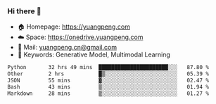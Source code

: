 ### Hi there 👋

- 🏠 Homepage: https://yuangpeng.com
- ☁️ Space: https://onedrive.yuangpeng.com
- 📧 Mail: yuangpeng.cn@gmail.com
- 🌅 Keywords: Generative Model, Multimodal Learning

<!--
**yuangpeng/yuangpeng** is a ✨ _special_ ✨ repository because its `README.md` (this file) appears on your GitHub profile.

Here are some ideas to get you started:

- 🔭 I’m currently working on ...
- 🌱 I’m currently learning ...
- 👯 I’m looking to collaborate on ...
- 🤔 I’m looking for help with ...
- 💬 Ask me about ...
- 📫 How to reach me: ...
- 😄 Pronouns: ...
- ⚡ Fun fact: ...
-->

<!--START_SECTION:waka-->

```txt
Python       32 hrs 49 mins  ██████████████████████░░░   87.80 %
Other        2 hrs           █▒░░░░░░░░░░░░░░░░░░░░░░░   05.39 %
JSON         55 mins         ▓░░░░░░░░░░░░░░░░░░░░░░░░   02.47 %
Bash         43 mins         ▒░░░░░░░░░░░░░░░░░░░░░░░░   01.94 %
Markdown     28 mins         ▒░░░░░░░░░░░░░░░░░░░░░░░░   01.27 %
```

<!--END_SECTION:waka-->

